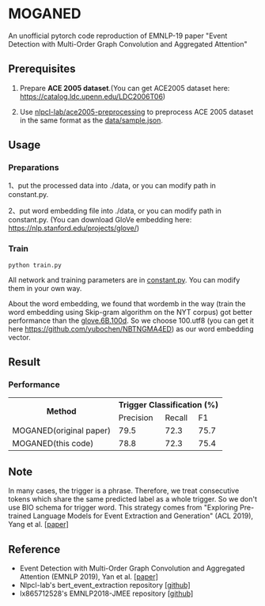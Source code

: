# MOGANED
An unofficial pytorch code reproduction of EMNLP-19 paper "Event Detection with Multi-Order Graph Convolution and Aggregated Attention"


## Prerequisites

1. Prepare **ACE 2005 dataset**.(You can get ACE2005 dataset here: https://catalog.ldc.upenn.edu/LDC2006T06) 

2. Use [nlpcl-lab/ace2005-preprocessing](https://github.com/nlpcl-lab/ace2005-preprocessing) to preprocess ACE 2005 dataset in the same format as the [data/sample.json](https://github.com/ll0iecas/MOGANED/blob/master/data/sample.json). 

## Usage

### Preparations

1、put the processed data into ./data, or you can modify path in constant.py. 
  
2、put word embedding file into ./data, or you can modify path in constant.py. (You can download GloVe embedding here: https://nlp.stanford.edu/projects/glove/)

### Train
```
python train.py
```

All network and training parameters are in [constant.py](https://github.com/ll0iecas/MOGANED/blob/master/consts.py). You can modify them in your own way.

About the word embedding, we found that wordemb in the way (train the word embedding using Skip-gram algorithm on the NYT corpus) got better performance than the [glove.6B.100d](https://nlp.stanford.edu/projects/glove/). So we choose 100.utf8 (you can get it here https://github.com/yubochen/NBTNGMA4ED) as our word embedding vector.

## Result	

### Performance	

<table>	
  <tr>	
    <th rowspan="2">Method</th>	
    <th colspan="3">Trigger Classification (%)</th>	
  </tr>	
  <tr>	
    <td>Precision</td>	
    <td>Recall</td>	
    <td>F1</td>	
  </tr>	
  <tr>	
    <td>MOGANED(original paper)</td>	
    <td>79.5</td>	  
    <td>72.3</td>	
    <td>75.7</td>	
  </tr>	
  <tr>	
    <td>MOGANED(this code)</td>	
    <td>78.8</td>
    <td>72.3</td>	
    <td>75.4</td>	
  </tr>	
</table>	

## Note

  In many cases, the trigger is a phrase. Therefore, we treat consecutive tokens which share the same predicted label as a whole trigger. So we don't use BIO schema for trigger word. This strategy comes from "Exploring Pre-trained Language Models for Event Extraction and Generation" (ACL 2019), Yang et al. [[paper]](https://www.aclweb.org/anthology/P19-1522.pdf)

## Reference

* Event Detection with Multi-Order Graph Convolution and Aggregated Attention (EMNLP 2019), Yan et al. [[paper]](https://www.aclweb.org/anthology/D19-1582.pdf)
* Nlpcl-lab's bert_event_extraction repository [[github]](https://github.com/nlpcl-lab/bert-event-extraction)
* lx865712528's EMNLP2018-JMEE repository [[github]](https://github.com/lx865712528/EMNLP2018-JMEE)
